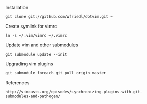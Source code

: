 Installation

    git clone git://github.com/wfriedl/dotvim.git ~

Create symlink for vimrc

    ln -s ~/.vim/vimrc ~/.vimrc

Update vim and other submodules

    git submodule update --init


Upgrading vim plugins

    git submodule foreach git pull origin master


References

    http://vimcasts.org/episodes/synchronizing-plugins-with-git-submodules-and-pathogen/
